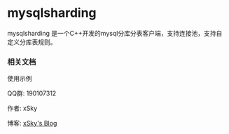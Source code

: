 mysqlsharding
======


mysqlsharding 是一个C++开发的mysql分库分表客户端，支持连接池，支持自定义分库表规则。


### 相关文档

<p>使用示例 
<p>QQ群: 190107312

<p><p>作者: xSky        
<p>博客: <a href="http://www.0xsky.com/">xSky's Blog</a>